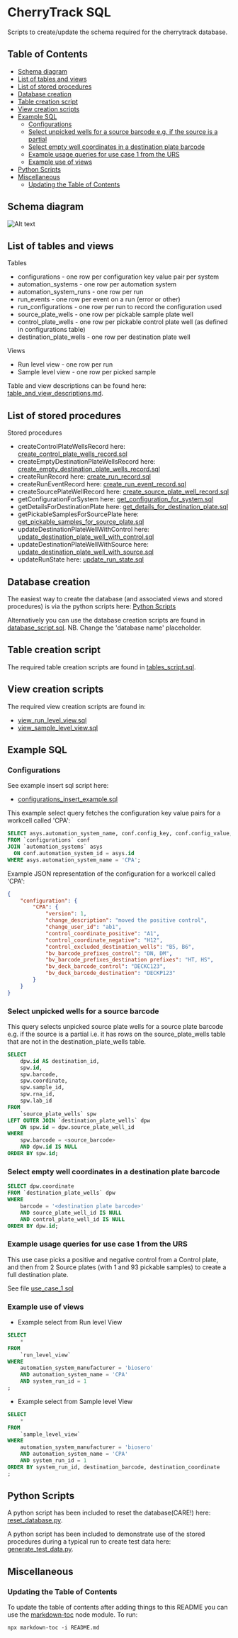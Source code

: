 # CherryTrack SQL

Scripts to create/update the schema required for the cherrytrack database.

## Table of Contents

<!-- toc -->

- [Schema diagram](#schema-diagram)
- [List of tables and views](#list-of-tables-and-views)
- [List of stored procedures](#list-of-stored-procedures)
- [Database creation](#database-creation)
- [Table creation script](#table-creation-script)
- [View creation scripts](#view-creation-scripts)
- [Example SQL](#example-sql)
  * [Configurations](#configurations)
  * [Select unpicked wells for a source barcode e.g. if the source is a partial](#selects-unpicked-wells-for-a-source-barcode-eg-if-the-source-is-a-partial)
  * [Select empty well coordinates in a destination plate barcode](#select-empty-well-coordinates-in-a-destination-plate-barcode)
  * [Example usage queries for use case 1 from the URS](#example-usage-queries-for-use-case-1-from-the-URS)
  * [Example use of views](#example-use-of-views)
- [Python Scripts](#python-scripts)
- [Miscellaneous](#miscellaneous)
  * [Updating the Table of Contents](#updating-the-table-of-contents)

<!-- tocstop -->

## Schema diagram
![Alt text](schema.png?raw=true "CherryTrack Database Schema")

## List of tables and views

Tables
- configurations - one row per configuration key value pair per system
- automation_systems - one row per automation system
- automation_system_runs - one row per run
- run_events - one row per event on a run (error or other)
- run_configurations - one row per run to record the configuration used
- source_plate_wells - one row per pickable sample plate well
- control_plate_wells - one row per pickable control plate well (as defined in configurations table)
- destination_plate_wells - one row per destination plate well

Views
- Run level view - one row per run
- Sample level view - one row per picked sample


Table and view descriptions can be found here: [table_and_view_descriptions.md](table_and_view_descriptions.md).

## List of stored procedures

Stored procedures
- createControlPlateWellsRecord here: [create_control_plate_wells_record.sql](/stored_procedures/create_control_plate_wells_record.sql)
- createEmptyDestinationPlateWellsRecord here: [create_empty_destination_plate_wells_record.sql](/stored_procedures/create_empty_destination_plate_wells_record.sql)
- createRunRecord here: [create_run_record.sql](/stored_procedures/create_run_record.sql)
- createRunEventRecord here: [create_run_event_record.sql](/stored_procedures/create_run_event_record.sql)
- createSourcePlateWellRecord here: [create_source_plate_well_record.sql](/stored_procedures/create_source_plate_well_record.sql)
- getConfigurationForSystem here: [get_configuration_for_system.sql](/stored_procedures/get_configuration_for_system.sql)
- getDetailsForDestinationPlate here: [get_details_for_destination_plate.sql](/stored_procedures/get_details_for_destination_plate.sql)
- getPickableSamplesForSourcePlate here: [get_pickable_samples_for_source_plate.sql](/stored_procedures/get_pickable_samples_for_source_plate.sql)
- updateDestinationPlateWellWithControl here: [update_destination_plate_well_with_control.sql](/stored_procedures/update_destination_plate_well_with_control.sql)
- updateDestinationPlateWellWithSource here: [update_destination_plate_well_with_source.sql](/stored_procedures/update_destination_plate_well_with_source.sql)
- updateRunState here: [update_run_state.sql](/stored_procedures/update_run_state.sql')

## Database creation

The easiest way to create the database (and associated views and stored procedures) is via the python scripts here: [Python Scripts](#python-scripts)

Alternatively you can use the database creation scripts are found in [database_script.sql](database_script.sql). NB. Change the 'database name' placeholder.

## Table creation script

The required table creation scripts are found in [tables_script.sql](tables_script.sql).

## View creation scripts

The required view creation scripts are found in:
- [view_run_level_view.sql](views/view_run_level_view.sql)
- [view_sample_level_view.sql](views/view_sample_level_view.sql)

## Example SQL

### Configurations
See example insert sql script here:
- [configurations_insert_example.sql](example_queries/configurations_insert_example.sql)

This example select query fetches the configuration key value pairs for a workcell called 'CPA':

```sql
SELECT asys.automation_system_name, conf.config_key, conf.config_value, conf.description, conf.created_at
FROM `configurations` conf
JOIN `automation_systems` asys
  ON conf.automation_system_id = asys.id
WHERE asys.automation_system_name = 'CPA';
```

Example JSON representation of the configuration for a workcell called 'CPA':

```json
{
    "configuration": {
        "CPA": {
            "version": 1,
            "change_description": "moved the positive control",
            "change_user_id": "ab1",
            "control_coordinate_positive": "A1",
            "control_coordinate_negative": "H12",
            "control_excluded_destination_wells": "B5, B6",
            "bv_barcode_prefixes_control": "DN, DM",
            "bv_barcode_prefixes_destination prefixes": "HT, HS",
            "bv_deck_barcode_control": "DECKC123",
            "bv_deck_barcode_destination": "DECKP123"
        }
    }
}
```

### Select unpicked wells for a source barcode

This query selects unpicked source plate wells for a source plate barcode e.g. if the source is a partial i.e. it has rows on the source_plate_wells table that are not in the destination_plate_wells table.

```sql
SELECT
    dpw.id AS destination_id,
    spw.id,
    spw.barcode,
    spw.coordinate,
    spw.sample_id,
    spw.rna_id,
    spw.lab_id
FROM
    `source_plate_wells` spw
LEFT OUTER JOIN `destination_plate_wells` dpw
    ON spw.id = dpw.source_plate_well_id
WHERE
    spw.barcode = <source_barcode>
    AND dpw.id IS NULL
ORDER BY spw.id;
```

### Select empty well coordinates in a destination plate barcode

```sql
SELECT dpw.coordinate
FROM `destination_plate_wells` dpw
WHERE
    barcode = '<destination plate barcode>'
    AND source_plate_well_id IS NULL
    AND control_plate_well_id IS NULL
ORDER BY dpw.id;
```

### Example usage queries for use case 1 from the URS

This use case picks a positive and negative control from a Control plate, and then from 2 Source plates (with 1 and 93 pickable samples) to create a full destination plate.

See file [use_case_1.sql](example_queries/use_case_1.sql)

### Example use of views

- Example select from Run level View

```sql
SELECT
    *
FROM
    `run_level_view`
WHERE
    automation_system_manufacturer = 'biosero'
    AND automation_system_name = 'CPA'
    AND system_run_id = 1
;
```

- Example select from Sample level View

```sql
SELECT
    *
FROM
    `sample_level_view`
WHERE
    automation_system_manufacturer = 'biosero'
    AND automation_system_name = 'CPA'
    AND system_run_id = 1
ORDER BY system_run_id, destination_barcode, destination_coordinate
;
```
## Python Scripts

A python script has been included to reset the database(CARE!) here:
[reset_database.py](/python_scripts/reset_database.py).

A python script has been included to demonstrate use of the stored procedures during a typical run to create test data here:
[generate_test_data.py](/python_scripts/generate_test_data.py).

## Miscellaneous

### Updating the Table of Contents

To update the table of contents after adding things to this README you can use the
[markdown-toc](https://github.com/jonschlinkert/markdown-toc) node module. To run:

```shell
npx markdown-toc -i README.md
```
